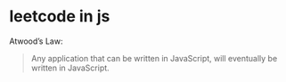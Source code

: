 # leetcode in js

Atwood’s Law:

> Any application that can be written in JavaScript, will eventually be written in JavaScript.
